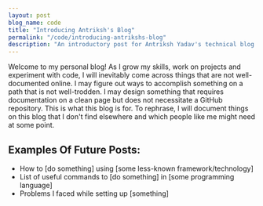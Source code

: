 ```yaml
---
layout: post
blog_name: code
title: "Introducing Antriksh's Blog"
permalink: "/code/introducing-antrikshs-blog"
description: "An introductory post for Antriksh Yadav's technical blog."
---
```


Welcome to my personal blog! As I grow my skills, work on projects and experiment with code, I will inevitably come across things that are not well-documented online. I may figure out ways to accomplish something on a path that is not well-trodden. I may design something that requires documentation on a clean page but does not necessitate a GitHub repository. This is what this blog is for. To rephrase, I will document things on this blog that I don't find elsewhere and which people like me might need at some point.

## Examples Of Future Posts:

* How to [do something] using [some less-known framework/technology]
* List of useful commands to [do something] in [some programming language]
* Problems I faced while setting up [something]